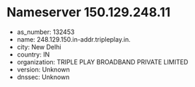 # Nameserver 150.129.248.11

* as_number: 132453
* name: 248.129.150.in-addr.tripleplay.in.
* city: New Delhi
* country: IN
* organization: TRIPLE PLAY BROADBAND PRIVATE LIMITED
* version: Unknown
* dnssec: Unknown
